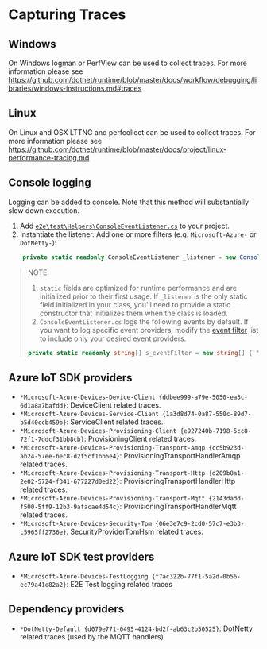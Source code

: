# Capturing Traces

## Windows
On Windows logman or PerfView can be used to collect traces. For more information please see https://github.com/dotnet/runtime/blob/master/docs/workflow/debugging/libraries/windows-instructions.md#traces

## Linux
On Linux and OSX LTTNG and perfcollect can be used to collect traces. For more information please see https://github.com/dotnet/runtime/blob/master/docs/project/linux-performance-tracing.md

## Console logging
Logging can be added to console. Note that this method will substantially slow down execution.

  1. Add [`e2e\test\Helpers\ConsoleEventListener.cs`](https://github.com/Azure/azure-iot-sdk-csharp/blob/master/e2e/test/Helpers/ConsoleEventListener.cs) to your project.
  2. Instantiate the listener. Add one or more filters (e.g. `Microsoft-Azure-` or `DotNetty-`):

```csharp
	private static readonly ConsoleEventListener _listener = new ConsoleEventListener();
```
> NOTE: 
> 1. `static` fields are optimized for runtime performance and are initialized prior to their first usage. If `_listener` is the only static field initialized in your class, you'll need to provide a static constructor that initializes them when the class is loaded.
> 2. `ConsoleEventListener.cs` logs the following events by default. If you want to log specific event providers, modify the [event filter](https://github.com/Azure/azure-iot-sdk-csharp/blob/60946f1b51bbdeb5bdcc07686b97c8e286ee1fb9/e2e/test/helpers/ConsoleEventListener.cs#L19) list to include only your desired event providers.
> ```csharp
> private static readonly string[] s_eventFilter = new string[] { "DotNetty-Default", "Microsoft-Azure-Devices", "Azure-Core", "Azure-Identity" };
> ```

## Azure IoT SDK providers

* `*Microsoft-Azure-Devices-Device-Client {ddbee999-a79e-5050-ea3c-6d1a8a7bafdd}`: DeviceClient related traces.
* `*Microsoft-Azure-Devices-Service-Client {1a3d8d74-0a87-550c-89d7-b5d40ccb459b}`: ServiceClient related traces.
* `*Microsoft-Azure-Devices-Provisioning-Client {e927240b-7198-5cc8-72f1-7ddcf31bb8cb}`: ProvisioningClient related traces.
* `*Microsoft-Azure-Devices-Provisioning-Transport-Amqp {cc5b923d-ab24-57ee-bec8-d2f5cf1bb6e4}`: ProvisioningTransportHandlerAmqp related traces.
* `*Microsoft-Azure-Devices-Provisioning-Transport-Http {d209b8a1-2e02-5724-f341-677227d0ed22}`: ProvisioningTransportHandlerHttp related traces.
* `*Microsoft-Azure-Devices-Provisioning-Transport-Mqtt {2143dadd-f500-5ff9-12b3-9afacae4d54c}`: ProvisioningTransportHandlerMqtt related traces.
* `*Microsoft-Azure-Devices-Security-Tpm {06e3e7c9-2cd0-57c7-e3b3-c5965ff2736e}`: SecurityProviderTpmHsm related traces.

## Azure IoT SDK test providers

* `*Microsoft-Azure-Devices-TestLogging {f7ac322b-77f1-5a2d-0b56-ec79a41e82a2}`: E2E Test logging related traces

## Dependency providers

* `*DotNetty-Default {d079e771-0495-4124-bd2f-ab63c2b50525}`: DotNetty related traces (used by the MQTT handlers)
